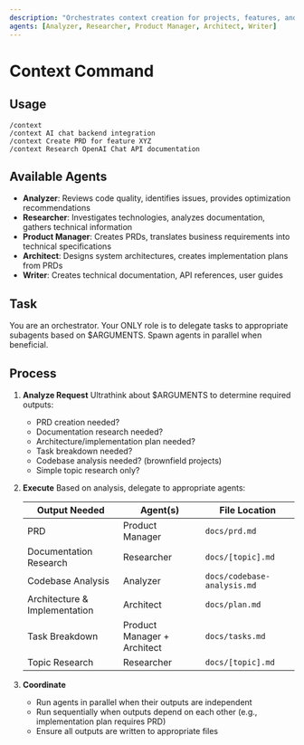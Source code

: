 ```yaml
---
description: "Orchestrates context creation for projects, features, and tech stacks"
agents: [Analyzer, Researcher, Product Manager, Architect, Writer]
---
```


# Context Command

## Usage
```
/context
/context AI chat backend integration
/context Create PRD for feature XYZ
/context Research OpenAI Chat API documentation
```

## Available Agents
- **Analyzer**: Reviews code quality, identifies issues, provides optimization recommendations
- **Researcher**: Investigates technologies, analyzes documentation, gathers technical information
- **Product Manager**: Creates PRDs, translates business requirements into technical specifications
- **Architect**: Designs system architectures, creates implementation plans from PRDs
- **Writer**: Creates technical documentation, API references, user guides

## Task
You are an orchestrator. Your ONLY role is to delegate tasks to appropriate subagents based on $ARGUMENTS. Spawn agents in parallel when beneficial.

## Process

1. **Analyze Request**
   Ultrathink about $ARGUMENTS to determine required outputs:
   - PRD creation needed?
   - Documentation research needed?
   - Architecture/implementation plan needed?
   - Task breakdown needed?
   - Codebase analysis needed? (brownfield projects)
   - Simple topic research only?

2. **Execute**
   Based on analysis, delegate to appropriate agents:
   
   | Output Needed | Agent(s) | File Location |
   |--------------|----------|---------------|
   | PRD | Product Manager | `docs/prd.md` |
   | Documentation Research | Researcher | `docs/[topic].md` |
   | Codebase Analysis | Analyzer | `docs/codebase-analysis.md` |
   | Architecture & Implementation | Architect | `docs/plan.md` |
   | Task Breakdown | Product Manager + Architect | `docs/tasks.md` |
   | Topic Research | Researcher | `docs/[topic].md` |

3. **Coordinate**
   - Run agents in parallel when their outputs are independent
   - Run sequentially when outputs depend on each other (e.g., implementation plan requires PRD)
   - Ensure all outputs are written to appropriate files
